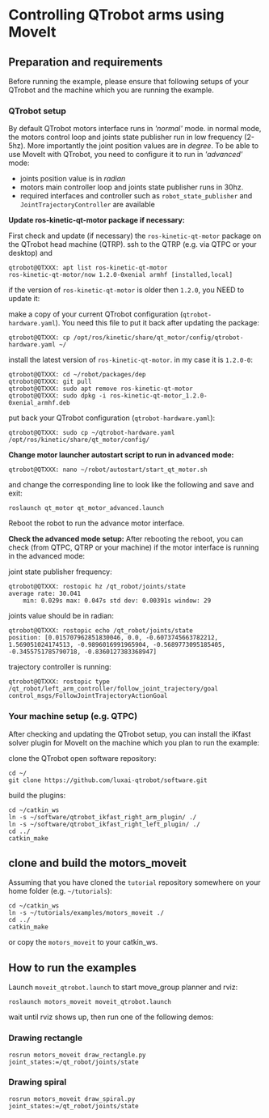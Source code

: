 # Controlling QTrobot arms using MoveIt

## Preparation and requirements
Before running the example, please ensure that following setups of your QTrobot and the machine which you are running the example.

### QTrobot setup
By default QTrobot motors interface runs in *'normal'* mode. in normal mode, the motors control loop and joints state publisher run in low frequency (2-5hz). More importantly the joint position values are in *degree*. To be able to use MoveIt with QTrobot, you need to configure it to run in *'advanced'* mode:
- joints position value is in *radian*
- motors main controller loop and joints state publisher runs in 30hz.
- required interfaces and controller such as `robot_state_publisher` and `JointTrajectoryController` are available

**Update ros-kinetic-qt-motor package if necessary:**

First check and update (if necessary) the `ros-kinetic-qt-motor` package on the QTrobot head machine (QTRP). ssh to the QTRP (e.g. via QTPC or your desktop) and
```
qtrobot@QTXXX: apt list ros-kinetic-qt-motor
ros-kinetic-qt-motor/now 1.2.0-0xenial armhf [installed,local]
```
if the version of `ros-kinetic-qt-motor` is older then `1.2.0`, you NEED to update it:

make a copy of your current QTrobot configuration (`qtrobot-hardware.yaml`). You need this file to put it back after updating the package:
```
qtrobot@QTXXX: cp /opt/ros/kinetic/share/qt_motor/config/qtrobot-hardware.yaml ~/
```
install the latest version of `ros-kinetic-qt-motor`. in my case it is `1.2.0-0`:
```
qtrobot@QTXXX: cd ~/robot/packages/dep
qtrobot@QTXXX: git pull
qtrobot@QTXXX: sudo apt remove ros-kinetic-qt-motor
qtrobot@QTXXX: sudo dpkg -i ros-kinetic-qt-motor_1.2.0-0xenial_armhf.deb
```
put back your QTrobot configuration (`qtrobot-hardware.yaml`):
```
qtrobot@QTXXX: sudo cp ~/qtrobot-hardware.yaml /opt/ros/kinetic/share/qt_motor/config/
```

**Change motor launcher autostart script to run in advanced mode:**
```
qtrobot@QTXXX: nano ~/robot/autostart/start_qt_motor.sh
```
and change the corresponding line to look like the following and save and exit:
```
roslaunch qt_motor qt_motor_advanced.launch
```

Reboot the robot to run the advance motor interface.


**Check the advanced mode setup:**
After rebooting the reboot, you can check (from QTPC, QTRP or your machine) if the motor interface is running in the advanced mode:

joint state publisher frequency:
```
qtrobot@QTXXX: rostopic hz /qt_robot/joints/state
average rate: 30.041
	min: 0.029s max: 0.047s std dev: 0.00391s window: 29
```

joints value should be in radian:
```
qtrobot@QTXXX: rostopic echo /qt_robot/joints/state
position: [0.015707962851830046, 0.0, -0.6073745663782212, 1.569051024174513, -0.9896016991965904, -0.5689773095185405, -0.3455751785790718, -0.8360127383368947]
```

trajectory controller is running:
```
qtrobot@QTXXX: rostopic type  /qt_robot/left_arm_controller/follow_joint_trajectory/goal
control_msgs/FollowJointTrajectoryActionGoal
```

### Your machine setup (e.g. QTPC)
After checking and updating the QTrobot setup, you can install the iKfast solver plugin for MoveIt on the machine which you plan to run the example:

clone the QTrobot open software repository:
```
cd ~/
git clone https://github.com/luxai-qtrobot/software.git
```
build the plugins:
```
cd ~/catkin_ws
ln -s ~/software/qtrobot_ikfast_right_arm_plugin/ ./
ln -s ~/software/qtrobot_ikfast_right_left_plugin/ ./
cd ../
catkin_make
```


## clone and build the motors_moveit
Assuming that you have cloned the `tutorial` repository somewhere on your home folder (e.g. `~/tutorials`):

```
cd ~/catkin_ws
ln -s ~/tutorials/examples/motors_moveit ./
cd ../
catkin_make
```
or copy the `motors_moveit` to your catkin_ws.  

## How to run the examples
Launch `moveit_qtrobot.launch` to start move_group planner and rviz:

```
roslaunch motors_moveit moveit_qtrobot.launch
```

wait until rviz shows up, then run one of the following demos:

### Drawing rectangle
```
rosrun motors_moveit draw_rectangle.py joint_states:=/qt_robot/joints/state
```

### Drawing spiral
```
rosrun motors_moveit draw_spiral.py joint_states:=/qt_robot/joints/state
```
